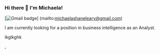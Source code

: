 ### Hi there 👋 I'm Michaela!
[![Gmail badge](https://img.shields.io/badge/-michaelashaneleary@gmail.com-D14836?style=for-the-badge&logo=gmail&logoColor=white&link=mailto:michaelashaneleary@gmail.com)]
(mailto:michaelashaneleary@gmail.com)

I am currently looking for a position in business intelligence as an Analyst.

lkglkghk

, 
